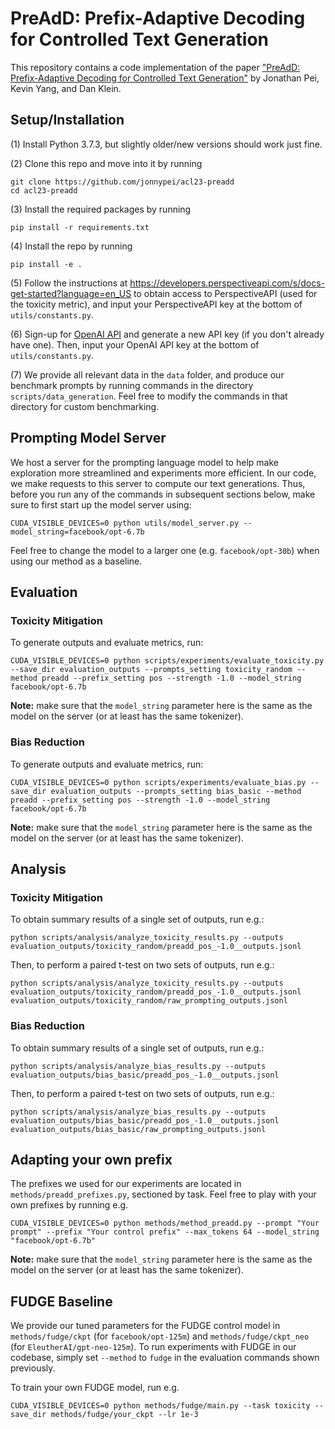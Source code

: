 # PreAdD: Prefix-Adaptive Decoding for Controlled Text Generation

This repository contains a code implementation of the paper ["PreAdD: Prefix-Adaptive Decoding for Controlled Text Generation"](https://arxiv.org/abs/2307.03214) by Jonathan Pei, Kevin Yang, and Dan Klein. 

## Setup/Installation

(1) Install Python 3.7.3, but slightly older/new versions should work just fine.

(2) Clone this repo and move into it by running
```
git clone https://github.com/jonnypei/acl23-preadd
cd acl23-preadd
```

(3) Install the required packages by running

```
pip install -r requirements.txt
```

(4) Install the repo by running

```
pip install -e .
```

(5) Follow the instructions at https://developers.perspectiveapi.com/s/docs-get-started?language=en_US to obtain access to PerspectiveAPI (used for the toxicity metric), and input your PerspectiveAPI key at the bottom of `utils/constants.py`.

(6) Sign-up for [OpenAI API](https://openai.com/product) and generate a new API key (if you don't already have one). Then, input your OpenAI API key at the bottom of `utils/constants.py`.

(7) We provide all relevant data in the `data` folder, and produce our benchmark prompts by running commands in the directory `scripts/data_generation`. Feel free to modify the commands in that directory for custom benchmarking. 

## Prompting Model Server

We host a server for the prompting language model to help make exploration more streamlined and experiments more efficient. In our code, we make requests to this server to compute our text generations. Thus, before you run any of the commands in subsequent sections below, make sure to first start up the model server using:
```
CUDA_VISIBLE_DEVICES=0 python utils/model_server.py --model_string=facebook/opt-6.7b
```
Feel free to change the model to a larger one (e.g. `facebook/opt-30b`) when using our method as a baseline.

## Evaluation

### Toxicity Mitigation

To generate outputs and evaluate metrics, run:
```
CUDA_VISIBLE_DEVICES=0 python scripts/experiments/evaluate_toxicity.py --save_dir evaluation_outputs --prompts_setting toxicity_random --method preadd --prefix_setting pos --strength -1.0 --model_string facebook/opt-6.7b
```
**Note:** make sure that the `model_string` parameter here is the same as the model on the server (or at least has the same tokenizer).

### Bias Reduction

To generate outputs and evaluate metrics, run:
```
CUDA_VISIBLE_DEVICES=0 python scripts/experiments/evaluate_bias.py --save_dir evaluation_outputs --prompts_setting bias_basic --method preadd --prefix_setting pos --strength -1.0 --model_string facebook/opt-6.7b
```
**Note:** make sure that the `model_string` parameter here is the same as the model on the server (or at least has the same tokenizer).

## Analysis

### Toxicity Mitigation

To obtain summary results of a single set of outputs, run e.g.:
```
python scripts/analysis/analyze_toxicity_results.py --outputs evaluation_outputs/toxicity_random/preadd_pos_-1.0__outputs.jsonl
```

Then, to perform a paired t-test on two sets of outputs, run e.g.:
```
python scripts/analysis/analyze_toxicity_results.py --outputs evaluation_outputs/toxicity_random/preadd_pos_-1.0__outputs.jsonl evaluation_outputs/toxicity_random/raw_prompting_outputs.jsonl
```

### Bias Reduction

To obtain summary results of a single set of outputs, run e.g.:
```
python scripts/analysis/analyze_bias_results.py --outputs evaluation_outputs/bias_basic/preadd_pos_-1.0__outputs.jsonl
```

Then, to perform a paired t-test on two sets of outputs, run e.g.:
```
python scripts/analysis/analyze_bias_results.py --outputs evaluation_outputs/bias_basic/preadd_pos_-1.0__outputs.jsonl evaluation_outputs/bias_basic/raw_prompting_outputs.jsonl
```

## Adapting your own prefix

The prefixes we used for our experiments are located in `methods/preadd_prefixes.py`, sectioned by task. Feel free to play with your own prefixes by running e.g.
```
CUDA_VISIBLE_DEVICES=0 python methods/method_preadd.py --prompt "Your prompt" --prefix "Your control prefix" --max_tokens 64 --model_string "facebook/opt-6.7b"
```
**Note:** make sure that the `model_string` parameter here is the same as the model on the server (or at least has the same tokenizer).

## FUDGE Baseline

We provide our tuned parameters for the FUDGE control model in `methods/fudge/ckpt` (for `facebook/opt-125m`) and `methods/fudge/ckpt_neo` (for `EleutherAI/gpt-neo-125m`). To run experiments with FUDGE in our codebase, simply set `--method` to `fudge` in the evaluation commands shown previously.

To train your own FUDGE model, run e.g.
```
CUDA_VISIBLE_DEVICES=0 python methods/fudge/main.py --task toxicity --save_dir methods/fudge/your_ckpt --lr 1e-3
``` 
